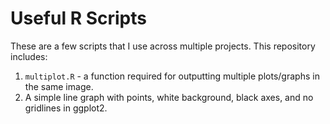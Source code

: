 # Useful R Scripts
These are a few scripts that I use across multiple projects. This repository includes:

1. `multiplot.R` - a function required for outputting multiple plots/graphs in the same image.
2. A simple line graph with points, white background, black axes, and no gridlines in ggplot2.